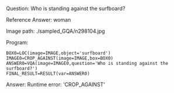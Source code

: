 Question: Who is standing against the surfboard?

Reference Answer: woman

Image path: ./sampled_GQA/n298104.jpg

Program:

```
BOX0=LOC(image=IMAGE,object='surfboard')
IMAGE0=CROP_AGAINST(image=IMAGE,box=BOX0)
ANSWER0=VQA(image=IMAGE0,question='Who is standing against the surfboard?')
FINAL_RESULT=RESULT(var=ANSWER0)
```
Answer: Runtime error: 'CROP_AGAINST'

